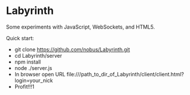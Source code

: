 # Labyrinth
Some experiments with JavaScript, WebSockets, and HTML5.

Quick start:
- git clone https://github.com/nobus/Labyrinth.git
- cd Labyrinth/server
- npm install
- node ./server.js
- In browser open URL file:///path_to_dir_of_Labyrinth/client/client.html?login=your_nick
- Profit!!!1
